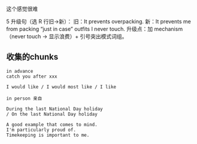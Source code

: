 这个感觉很难

5 升级句（选 R 行旧→新）： 旧：It prevents overpacking.
新：It prevents me from packing “just in case” outfits I never touch.
升级点：加 mechanism（never touch → 显示浪费）+ 引号突出模式词组。

## 收集的chunks
```
in advance
catch you after xxx

I would like / I would most like / I like

in person 亲自

During the last National Day holiday
/ On the last National Day holiday

A good example that comes to mind. 
I'm particularly proud of.
Timekeeping is important to me.
```